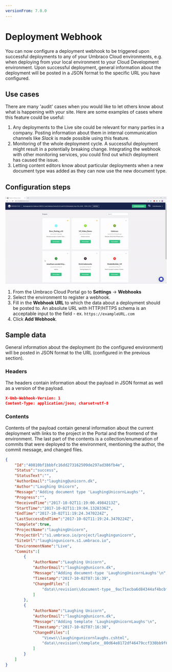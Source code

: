 ```yaml
---
versionFrom: 7.0.0
---
```


# Deployment Webhook

You can now configure a deployment webhook to be triggered upon successful deployments to any of your Umbraco Cloud environments, e.g. when deploying from your local environment to your Cloud Development environment. Upon successful deployment, general information about the deployment will be posted in a JSON format to the specific URL you have configured.

## Use cases

There are many 'audit' cases when you would like to let others know about what is happening with your site. Here are some examples of cases where this feature could be useful:

1. Any deployments to the Live site could be relevant for many parties in a company. Posting information about them in internal communication channels like *Slack* is made possible using this feature.
2. Monitoring of the whole deployment cycle. A successful deployment might result in a potentially breaking change. Integrating the webhook with other monitoring services, you could find out which deployment has caused the issue.
3. Letting content editors know about particular deployments when a new document type was added as they can now use the new document type.

## Configuration steps

![Adding deployment webhook](images/DeployWebhook-v10.gif)

1. From the Umbraco Cloud Portal go to **Settings** -> **Webhooks**
2. Select the environment to register a webhook.
3. Fill in the **Webhook URL** to which the data about a deployment should be posted to. An absolute URL with HTTP/HTTPS schema is an acceptable input to the field - ex. `https://exampleURL.com`
4. Click **Add Webhook**.

## Sample data

General information about the deployment (to the configured environment) will be posted in JSON format to the URL (configured in the previous section).

### Headers

The headers contain information about the payload in JSON format as well as a version of the payload.

```json
X-Umb-Webhook-Version: 1
Content-Type: application/json; charset=utf-8
```

### Contents

Contents of the payload contain general information about the current deployment with links to the project in the Portal and the frontend of the environment. The last part of the contents is a collection/enumeration of commits that were deployed to the environment, mentioning the author, the commit message, and changed files.

```json
{
    "Id":"40810bf1bbbfc16dd273162509de297ad386fb4e",
    "Status":"success",
    "StatusText":"",
    "AuthorEmail":"laughing@unicorn.dk",
    "Author":"Laughing Unicorn",
    "Message":"Adding document type 'LaughingUnicornLaughs'",
    "Progress":"",
    "ReceivedTime":"2017-10-02T11:19:00.4984213Z",
    "StartTime":"2017-10-02T11:19:04.1328336Z",
    "EndTime":"2017-10-02T11:19:24.3470224Z",
    "LastSuccessEndTime":"2017-10-02T11:19:24.3470224Z",
    "Complete":true,
    "ProjectName":"laughingUnicorn",
    "ProjectUrl":"s1.umbraco.io/project/laughingunicorn",
    "SiteUrl":"laughingunicorn.s1.umbraco.io",
    "EnvironmentName":"Live",
    "Commits":[
        {
            "AuthorName":"Laughing Unicorn",
            "AuthorEmail":"laughing@unicorn.dk",
            "Message":"Adding document-type 'LaughingUnicornLaughs'\n",
            "Timestamp":"2017-10-02T07:16:39",
            "ChangedFiles":[
                "data\\revision\\document-type__9ac71ecba6d84344af4bcbf43ab6cd80.uda"
            ]
        },
        {
            "AuthorName":"Laughing Unicorn",
            "AuthorEmail":"laughing@unicorn.dk",
            "Message":"Adding template 'LaughingUnicornLaughs'\n",
            "Timestamp":"2017-10-02T07:16:38",
            "ChangedFiles":[
                "Views\\laughingunicornlaughs.cshtml",
                "data\\revision\\template__80d64e8172df46479ccf330bb9f63f2c.uda"
            ]
        }
    ]
}
```
